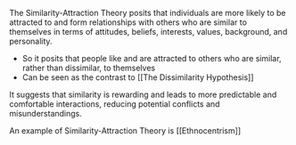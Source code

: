 The Similarity-Attraction Theory posits that individuals are more likely to be attracted to and form relationships with others who are similar to themselves in terms of attitudes, beliefs, interests, values, background, and personality. 
- So it posits that people like and are attracted to others who are similar, rather than dissimilar, to themselves
- Can be seen as the contrast to [[The Dissimilarity Hypothesis]]

It suggests that similarity is rewarding and leads to more predictable and comfortable interactions, reducing potential conflicts and misunderstandings.

An example of Similarity-Attraction Theory is [[Ethnocentrism]]